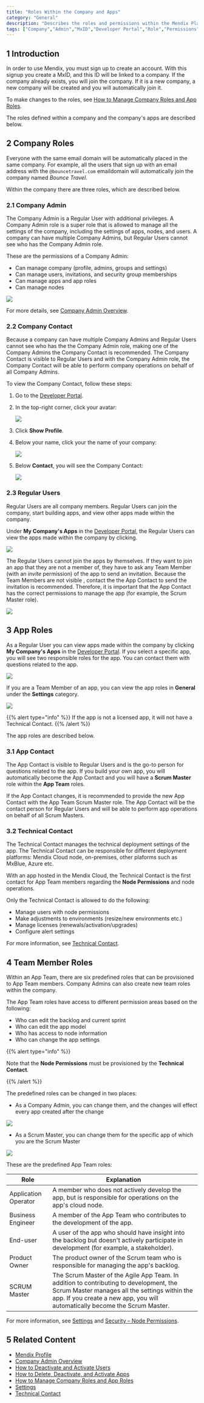 ```yaml
---
title: "Roles Within the Company and Apps"
category: "General"
description: "Describes the roles and permissions within the Mendix Platform."
tags: ["Company","Admin","MxID","Developer Portal","Role","Permissions"]
---
```


## 1 Introduction

In order to use Mendix, you must sign up to create an account. With this signup you create a MxID, and this ID will be linked to a company. If the company already exists, you will join the company. If it is a new company, a new company will be created and you will automatically join it.

To make changes to the roles, see [How to Manage Company Roles and App Roles](/developerportal/howto/change-roles).

The roles defined within a company and the company's apps are described below.

## 2 Company Roles

Everyone with the same email domain will be automatically placed in the same company. For example, all the users that sign up with an email address with the `@bouncetravel.com` emaildomain will automatically join the company named *Bounce Travel*.

Within the company there are three roles, which are described below.

### 2.1 Company Admin

The Company Admin is a Regular User with additional privileges. A Company Admin role is a super role that is allowed to manage all the settings of the company, including the settings of apps, nodes, and users. A company can have multiple Company Admins, but Regular Users cannot see who has the Company Admin role.

These are the permissions of a Company Admin:

* Can manage company (profile, admins, groups and settings)
* Can manage users, invitations, and security group memberships
* Can manage apps and app roles
* Can manage nodes

 ![](attachments/companyadmin/company-admin.png)

For more details, see [Company Admin Overview](/developerportal/general/companyadmin).

### 2.2 Company Contact

Because a company can have multiple Company Admins and Regular Users cannot see who has the the Company Admin role, making one of the Company Admins the Company Contact is recommended. The Company Contact is visible to Regular Users and with the Company Admin role, the Company Contact will be able to perform company operations on behalf of all Company Admins.

To view the Company Contact, follow these steps:

1. Go to the [Developer Portal](http://home.mendix.com).
2.  In the top-right corner, click your avatar:

    ![](attachments/general/showprofile.jpg)

3. Click **Show Profile**.
4.  Below your name, click your the name of your company:

    ![](attachments/mendix-profile/my-profile.jpg)
 
5.  Below **Contact**, you will see the Company Contact:

    ![](attachments/general/company-contact.png)

### 2.3 Regular Users

Regular Users are all company members. Regular Users can join the company, start building apps, and view other apps made within the company. 

Under **My Company's Apps** in the [Developer Portal](http://home.mendix.com), the Regular Users can view the apps made within the company by clicking.

![](attachments/general/myapps.png)

The Regular Users cannot join the apps by themselves. If they want to join an app that they are not a member of, they have to ask any Team Member (with an *invite* permission) of the app to send an invitation. Because the Team Members are not visible , contact the the App Contact to send the invitation is recommended. Therefore, it is important that the App Contact has the correct permissions to manage the app (for example, the Scrum Master role).

 ![](attachments/general/company-app.png)

## 3 App Roles

As a Regular User you can view apps made within the company by clicking **My Company's Apps** in the [Developer Portal](http://home.mendix.com). If you select a specific app, you will see two responsible roles for the app. You can contact them with questions related to the app.

 ![](attachments/general/company-app.png)

 If you are a Team Member of an app, you can view the app roles in **General** under the **Settings** category.

 ![](attachments/settings/app-roles.png)

{{% alert type="info" %}}
If the app is not a licensed app, it will not have a Technical Contact.
{{% /alert %}}

The app roles are described below.

### 3.1 App Contact

The App Contact is visible to Regular Users and is the go-to person for questions related to the app. If you build your own app, you will automatically become the App Contact and you will have a **Scrum Master** role within the **App Team** roles.

If the App Contact changes, it is recommended to provide the new App Contact with the App Team Scrum Master role. The App Contact will be the contact person for Regular Users and will be able to perform app operations on behalf of all Scrum Masters.

### 3.2 Technical Contact

The Technical Contact manages the technical deployment settings of the app. The Technical Contact can be responsible for different deployment platforms: Mendix Cloud node, on-premises, other plaforms such as MxBlue, Azure etc. 

With an app hosted in the Mendix Cloud, the Technical Contact is the first contact for App Team members regarding the **Node Permissions** and node operations.

Only the Technical Contact is allowed to do the following:

* Manage users with node permissions
* Make adjustments to environments (resize/new environments etc.)
* Manage licenses (renewals/activation/upgrades)
* Configure alert settings

For more information, see [Technical Contact](/developerportal/general/technical-contact).

## 4 Team Member Roles

Within an App Team, there are six predefined roles that can be provisioned to App Team members. Company Admins can also create new team roles within the company.

The App Team roles have access to different permission areas based on the following:

* Who can edit the backlog and current sprint
* Who can edit the app model
* Who has access to node information
* Who can change the app settings

{{% alert type="info" %}}

Note that the **Node Permissions** must be provisioned by the **Technical Contact**.

{{% /alert %}}

The predefined roles can be changed in two places:

*	As a Company Admin, you can change them, and the changes will effect every app created after the change

 ![](attachments/companyadmin/admin-roles.png)

*	As a Scrum Master, you can change them for the specific app of which you are the Scrum Master

 ![](attachments/settings/app-team.png)

These are the predefined App Team roles:

Role | Explanation
------------ | -------------
Application Operator | A member who does not actively develop the app, but is responsible for operations on the app's cloud node.
Business Engineer | A member of the App Team who contributes to the development of the app.
End-user | A user of the app who should have insight into the backlog but doesn't actively participate in development (for example, a stakeholder).
Product Owner | The product owner of the Scrum team who is responsible for managing the app's backlog.
SCRUM Master | The Scrum Master of the Agile App Team. In addition to contributing to development, the Scrum Master manages all the settings within the app. If you create a new app, you will automatically become the Scrum Master.

For more information, see [Settings](/developerportal/settings) and [Security – Node Permissions](/developerportal/settings/node-permissions).

## 5 Related Content

* [Mendix Profile](mendix-profile)
* [Company Admin Overview](/developerportal/general/companyadmin)
* [How to Deactivate and Activate Users](/developerportal/howto/deactivate-users)
* [How to Delete, Deactivate, and Activate Apps](/developerportal/howto/delete-apps)
* [How to Manage Company Roles and App Roles](/developerportal/howto/change-roles)
* [Settings](/developerportal/settings)
* [Technical Contact](technical-contact)
